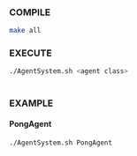### COMPILE
```bash
make all
```

### EXECUTE
```bash
./AgentSystem.sh <agent class>
```
#
### EXAMPLE
#### PongAgent
```bash
./AgentSystem.sh PongAgent
```
